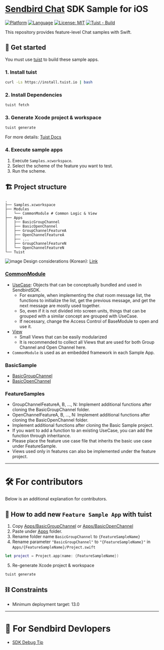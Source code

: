 # [Sendbird Chat](https://sendbird.com/docs/chat) SDK Sample for iOS

[![Platform](https://img.shields.io/badge/Platform-iOS-orange.svg)](https://github.com/sendbird/sendbird-chat-sample-ios)
[![Language](https://img.shields.io/badge/Language-Swift-orange.svg)](https://github.com/sendbird/sendbird-chat-sample-ios)
[![License: MIT](https://img.shields.io/badge/License-MIT-yellow.svg)](https://opensource.org/licenses/MIT)
[![Tuist - Build](https://github.com/sendbird/sendbird-chat-sample-ios/actions/workflows/tuist-build.yml/badge.svg)](https://github.com/sendbird/sendbird-chat-sample-ios/actions/workflows/tuist-build.yml)

This repository provides feature-level Chat samples with Swift.

## 🚀 Get started

You must use [tuist](https://github.com/tuist/tuist) to build these sample apps.

### 1. Install tuist
```bash
curl -Ls https://install.tuist.io | bash
```

### 2. Install Dependencies
```bash
tuist fetch
```

### 3. Generate Xcode project & workspace
```bash
tuist generate 
```

For more details: [Tuist Docs](https://docs.tuist.io/tutorial/get-started)

### 4. Execute sample apps

1. Execute `Samples.xcworkspace`.
2. Select the scheme of the feature you want to test.
3. Run the scheme.

## 🏗 Project structure

```
.
├── Samples.xcworkspace
├── Modules
│   └── CommonModule # Common Logic & View
├── Apps
│   ├── BasicGroupChannel
│   ├── BasicOpenChannel
│   ├── GroupChannelFeatureA
│   ├── OpenChannelFeatureA
│   ├── ...
│   ├── GroupChannelFeatureN
│   └── OpenChannelFeatureN
└── Tuist
```

![image](https://user-images.githubusercontent.com/11647461/156985707-e504f40d-11ce-402e-8038-b13f90ee5db6.png)
Design considerations (Korean): [Link](https://medium.com/@hongseongho/%EA%B8%B0%EB%8A%A5-%EB%8B%A8%EC%9C%84%EB%A1%9C-%ED%99%95%EC%9E%A5-%EA%B0%80%EB%8A%A5%ED%95%9C-%EC%83%98%ED%94%8C-%EC%95%B1-%EB%A7%8C%EB%93%A4%EA%B8%B0-a5fd35ac5ca0)


### [CommonModule](Modules/CommonModule)

- [UseCase](Modules/CommonModule/Sources/UseCase): Objects that can be conceptually bundled and used in SendbirdSDK.
  - For example, when implementing the chat room message list, the functions to initialize the list, get the previous message, and get the next message are mostly used together.
  - So, even if it is not divided into screen units, things that can be grouped with a similar concept are grouped with UseCase.
  - If necessary, change the Access Control of BaseModule to open and use it.
- [View](Modules/CommonModule/Sources/UseCase)
  - Small Views that can be easily modularized
  - It is recommended to collect all Views that are used for both Group Channel and Open Channel here.
- `CommonModule` is used as an embedded framework in each Sample App.

### BasicSample
- [BasicGroupChannel](Apps/BasicGroupChannel)
- [BasicOpenChannel](Apps/BasicOpenChannel)

### FeatureSamples
- GroupChannelFeatureA, B, …, N: Implement additional functions after cloning the BasicGroupChannel folder.
- OpenChannelFeatureA, B, …, N: Implement additional functions after cloning the BasicOpenChannel folder.
- Implement additional functions after cloning the Basic Sample project. 
- If you want to add a function to an existing UseCase, you can add the function through inheritance.
- Please place the feature use case file that inherits the basic use case under FeatureSample.
- Views used only in features can also be implemented under the feature project.

----

# 🛠 For contributors
Below is an additional explanation for contributors.

## 📲 How to add new `Feature Sample App` with tuist
1. Copy [Apps/BasicGroupChannel](Apps/BasicGroupChannel) or [Apps/BasicOpenChannel](Apps/BasicOpenChannel)
2. Paste under [Apps](Apps) folder.
3. Rename folder name `BasicGroupChannel` to `{FeatureSampleName}`
4. Rename parameter `"BasicGroupChannel"` to `"{FeatureSampleName}"` in `Apps/{FeatureSampleName}/Project.swift`
```swift
let project = Project.app(name: {FeatureSampleName})
```
5. Re-generate Xcode project & workspace
```
tuist generate
```

## ⛓ Constraints

- Minimum deployment target: 13.0

----

# 🦅 For Sendbird Devlopers

- [SDK Debug Tip](Modules/Internal/SendbirdChat-Debug)
